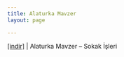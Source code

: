 ```yaml
---
title: Alaturka Mavzer
layout: page

---
```

<a href="https://cloud.mail.ru/public/36e97d27fbad/Alaturka%20Mavzer%20-%20Sokak%20%C4%B0sleri" target="_blank">[indir]</a>   |   Alaturka Mavzer &#8211; Sokak İşleri